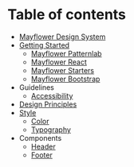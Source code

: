 # Table of contents

* [Mayflower Design System](README.md)
* [Getting Started](getting-started/README.md)
  * [Mayflower Patternlab](getting-started/mayflower-patternlab.md)
  * [Mayflower React](getting-started/mayflower-react.md)
  * [Mayflower Starters](getting-started/mayflower-starters.md)
  * [Mayflower Bootstrap](getting-started/mayflower-bootstrap.md)
* Guidelines
  * [Accessibility](guidelines/accessibility.md)
* [Design Principles](design-principles.md)
* [Style](style/README.md)
  * [Color](style/color.md)
  * [Typography](style/typography.md)
* Components
  * [Header](components/header.md)
  * [Footer](components/footer.md)

